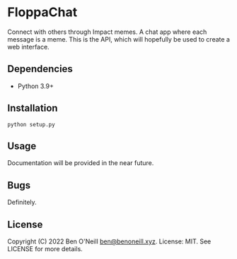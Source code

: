 # FloppaChat

Connect with others through Impact memes. A chat app where each message is a
meme. This is the API, which will hopefully be used to create a web interface.

## Dependencies

* Python 3.9+

## Installation

`python setup.py`

## Usage

Documentation will be provided in the near future.

## Bugs

Definitely.

## License

Copyright (C) 2022 Ben O'Neill <ben@benoneill.xyz>. License: MIT. See LICENSE
for more details.

